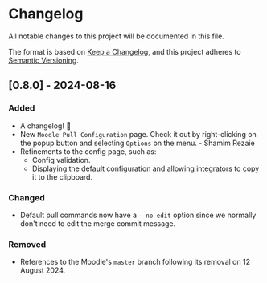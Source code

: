 # Changelog

All notable changes to this project will be documented in this file.

The format is based on [Keep a Changelog](https://keepachangelog.com/en/1.1.0/),
and this project adheres to [Semantic Versioning](https://semver.org/spec/v2.0.0.html).

## [0.8.0] - 2024-08-16

### Added

- A changelog! 🎉
- New `Moodle Pull Configuration` page. Check it out by right-clicking on the popup button and selecting `Options` on the menu. - Shamim Rezaie
- Refinements to the config page, such as:
  - Config validation. 
  - Displaying the default configuration and allowing integrators to copy it to the clipboard.

### Changed

- Default pull commands now have a `--no-edit` option since we normally don't need to edit the merge commit message.

### Removed

- References to the Moodle's `master` branch following its removal on 12 August 2024.

